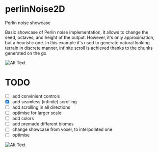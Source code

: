 # perlinNoise2D
Perlin noise showcase

Basic showcase of Perlin noise implementation, it allows to change the seed, octaves, and height of the output. However, it's only approximation, but a heuristic one. In this example it's used to generate natural looking terrain in discrete manner, infinite scroll is achieved thanks to the chunks generated on the go.

![Alt Text](https://media.giphy.com/media/fvlIxu1EHoIN9kaQ93/giphy.gif)

# TODO
 - [ ] add convinient controls
 - [x] add seamless (infinite) scrolling
 - [ ] add scrolling in all directions
 - [ ] optimise for larger scale
 - [ ] add colors
 - [ ] add premade different biomes
 - [ ] change showcase from voxel, to interpolated one
 - [ ] optimise
 
![Alt Text](https://media.giphy.com/media/SvA7T5tshWac6JRZ0j/giphy.gif)
